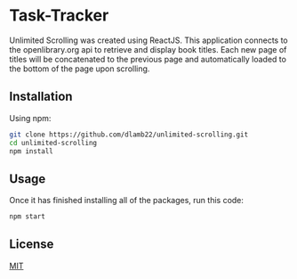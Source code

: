 # Task-Tracker

Unlimited Scrolling was created using ReactJS. This application connects to the openlibrary.org api to retrieve and display book titles. Each new page of titles will be concatenated to the previous page and automatically loaded to the bottom of the page upon scrolling.

## Installation

Using npm:

```bash
git clone https://github.com/dlamb22/unlimited-scrolling.git
cd unlimited-scrolling
npm install
```

## Usage

Once it has finished installing all of the packages, run this code:

```bash
npm start
```

## License

[MIT](https://choosealicense.com/licenses/mit/)
